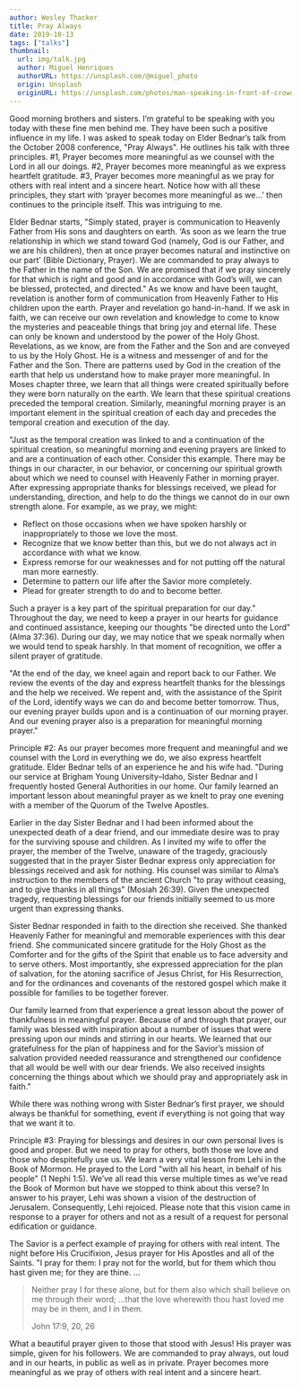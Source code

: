 ```yaml
---
author: Wesley Thacker
title: Pray Always
date: 2019-10-13
tags: ["talks"]
thumbnail:
  url: img/talk.jpg
  author: Miguel Henriques
  authorURL: https://unsplash.com/@miguel_photo
  origin: Unsplash
  originURL: https://unsplash.com/photos/man-speaking-in-front-of-crowd-RfiBK6Y_upQ
---
```


Good morning brothers and sisters. I’m grateful to be speaking with you today with these fine men behind me. They have been such a positive influence in my life. I was asked to speak today on Elder Bednar’s talk from the October 2008 conference, "Pray Always". He outlines his talk with three principles. #1, Prayer becomes more meaningful as we counsel with the Lord in all our doings. #2, Prayer becomes more meaningful as we express heartfelt gratitude. #3, Prayer becomes more meaningful as we pray for others with real intent and a sincere heart. Notice how with all these principles, they start with ‘prayer becomes more meaningful as we…’ then continues to the principle itself. This was intriguing to me.

Elder Bednar starts, "Simply stated, prayer is communication to Heavenly Father from His sons and daughters on earth. ‘As soon as we learn the true relationship in which we stand toward God (namely, God is our Father, and we are his children), then at once prayer becomes natural and instinctive on our part’ (Bible Dictionary, Prayer). We are commanded to pray always to the Father in the name of the Son. We are promised that if we pray sincerely for that which is right and good and in accordance with God’s will, we can be blessed, protected, and directed." As we know and have been taught, revelation is another form of communication from Heavenly Father to His children upon the earth. Prayer and revelation go hand-in-hand. If we ask in faith, we can receive our own revelation and knowledge to come to know the mysteries and peaceable things that bring joy and eternal life. These can only be known and understood by the power of the Holy Ghost. Revelations, as we know, are from the Father and the Son and are conveyed to us by the Holy Ghost. He is a witness and messenger of and for the Father and the Son. There are patterns used by God in the creation of the earth that help us understand how to make prayer more meaningful. In Moses chapter three, we learn that all things were created spiritually before they were born naturally on the earth. We learn that these spiritual creations preceded the temporal creation. Similarly, meaningful morning prayer is an important element in the spiritual creation of each day and precedes the temporal creation and execution of the day.

"Just as the temporal creation was linked to and a continuation of the spiritual creation, so meaningful morning and evening prayers are linked to and are a continuation of each other. Consider this example. There may be things in our character, in our behavior, or concerning our spiritual growth about which we need to counsel with Heavenly Father in morning prayer. After expressing appropriate thanks for blessings received, we plead for understanding, direction, and help to do the things we cannot do in our own strength alone. For example, as we pray, we might:
- Reflect on those occasions when we have spoken harshly or inappropriately to those we love the most.
- Recognize that we know better than this, but we do not always act in accordance with what we know.
- Express remorse for our weaknesses and for not putting off the natural man more earnestly.
- Determine to pattern our life after the Savior more completely.
- Plead for greater strength to do and to become better.

Such a prayer is a key part of the spiritual preparation for our day." Throughout the day, we need to keep a prayer in our hearts for guidance and continued assistance, keeping our thoughts "be directed unto the Lord" (Alma 37:36). During our day, we may notice that we speak normally when we would tend to speak harshly. In that moment of recognition, we offer a silent prayer of gratitude.

"At the end of the day, we kneel again and report back to our Father. We review the events of the day and express heartfelt thanks for the blessings and the help we received. We repent and, with the assistance of the Spirit of the Lord, identify ways we can do and become better tomorrow. Thus, our evening prayer builds upon and is a continuation of our morning prayer. And our evening prayer also is a preparation for meaningful morning prayer."

Principle #2: As our prayer becomes more frequent and meaningful and we counsel with the Lord in everything we do, we also express heartfelt gratitude. Elder Bednar tells of an experience he and his wife had. "During our service at Brigham Young University–Idaho, Sister Bednar and I frequently hosted General Authorities in our home. Our family learned an important lesson about meaningful prayer as we knelt to pray one evening with a member of the Quorum of the Twelve Apostles.

Earlier in the day Sister Bednar and I had been informed about the unexpected death of a dear friend, and our immediate desire was to pray for the surviving spouse and children. As I invited my wife to offer the prayer, the member of the Twelve, unaware of the tragedy, graciously suggested that in the prayer Sister Bednar express only appreciation for blessings received and ask for nothing. His counsel was similar to Alma’s instruction to the members of the ancient Church "to pray without ceasing, and to give thanks in all things" (Mosiah 26:39). Given the unexpected tragedy, requesting blessings for our friends initially seemed to us more urgent than expressing thanks.

Sister Bednar responded in faith to the direction she received. She thanked Heavenly Father for meaningful and memorable experiences with this dear friend. She communicated sincere gratitude for the Holy Ghost as the Comforter and for the gifts of the Spirit that enable us to face adversity and to serve others. Most importantly, she expressed appreciation for the plan of salvation, for the atoning sacrifice of Jesus Christ, for His Resurrection, and for the ordinances and covenants of the restored gospel which make it possible for families to be together forever.

Our family learned from that experience a great lesson about the power of thankfulness in meaningful prayer. Because of and through that prayer, our family was blessed with inspiration about a number of issues that were pressing upon our minds and stirring in our hearts. We learned that our gratefulness for the plan of happiness and for the Savior’s mission of salvation provided needed reassurance and strengthened our confidence that all would be well with our dear friends. We also received insights concerning the things about which we should pray and appropriately ask in faith." 

While there was nothing wrong with Sister Bednar’s first prayer, we should always be thankful for something, event if everything is not going that way that we want it to.

Principle #3: Praying for blessings and desires in our own personal lives is good and proper. But we need to pray for others, both those we love and those who despitefully use us. We learn a very vital lesson from Lehi in the Book of Mormon. He prayed to the Lord "with all his heart, in behalf of his people" (1 Nephi 1:5). We’ve all read this verse multiple times as we’ve read the Book of Mormon but have we stopped to think about this verse? In answer to his prayer, Lehi was shown a vision of the destruction of Jerusalem. Consequently, Lehi rejoiced. Please note that this vision came in response to a prayer for others and not as a result of a request for personal edification or guidance.

The Savior is a perfect example of praying for others with real intent. The night before His Crucifixion, Jesus prayer for His Apostles and all of the Saints. "I pray for them: I pray not for the world, but for them which thou hast given me; for they are thine. …

> Neither pray I for these alone, but for them also which shall believe on me through their word; ...that the love wherewith thou hast loved me may be in them, and I in them.
>
> John 17:9, 20, 26

What a beautiful prayer given to those that stood with Jesus! His prayer was simple, given for his followers. We are commanded to pray always, out loud and in our hearts, in public as well as in private. Prayer becomes more meaningful as we pray of others with real intent and a sincere heart.